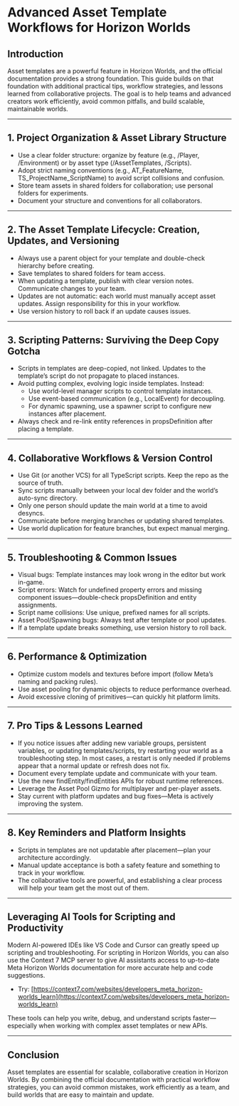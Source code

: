 # Advanced Asset Template Workflows for Horizon Worlds

## Introduction
Asset templates are a powerful feature in Horizon Worlds, and the official documentation provides a strong foundation. This guide builds on that foundation with additional practical tips, workflow strategies, and lessons learned from collaborative projects. The goal is to help teams and advanced creators work efficiently, avoid common pitfalls, and build scalable, maintainable worlds.

---

## 1. Project Organization & Asset Library Structure
- Use a clear folder structure: organize by feature (e.g., /Player, /Environment) or by asset type (/AssetTemplates, /Scripts).
- Adopt strict naming conventions (e.g., AT_FeatureName, TS_ProjectName_ScriptName) to avoid script collisions and confusion.
- Store team assets in shared folders for collaboration; use personal folders for experiments.
- Document your structure and conventions for all collaborators.

---

## 2. The Asset Template Lifecycle: Creation, Updates, and Versioning
- Always use a parent object for your template and double-check hierarchy before creating.
- Save templates to shared folders for team access.
- When updating a template, publish with clear version notes. Communicate changes to your team.
- Updates are not automatic: each world must manually accept asset updates. Assign responsibility for this in your workflow.
- Use version history to roll back if an update causes issues.

---

## 3. Scripting Patterns: Surviving the Deep Copy Gotcha
- Scripts in templates are deep-copied, not linked. Updates to the template’s script do not propagate to placed instances.
- Avoid putting complex, evolving logic inside templates. Instead:
  - Use world-level manager scripts to control template instances.
  - Use event-based communication (e.g., LocalEvent) for decoupling.
  - For dynamic spawning, use a spawner script to configure new instances after placement.
- Always check and re-link entity references in propsDefinition after placing a template.

---

## 4. Collaborative Workflows & Version Control
- Use Git (or another VCS) for all TypeScript scripts. Keep the repo as the source of truth.
- Sync scripts manually between your local dev folder and the world’s auto-sync directory.
- Only one person should update the main world at a time to avoid desyncs.
- Communicate before merging branches or updating shared templates.
- Use world duplication for feature branches, but expect manual merging.

---

## 5. Troubleshooting & Common Issues
- Visual bugs: Template instances may look wrong in the editor but work in-game.
- Script errors: Watch for undefined property errors and missing component issues—double-check propsDefinition and entity assignments.
- Script name collisions: Use unique, prefixed names for all scripts.
- Asset Pool/Spawning bugs: Always test after template or pool updates.
- If a template update breaks something, use version history to roll back.

---

## 6. Performance & Optimization
- Optimize custom models and textures before import (follow Meta’s naming and packing rules).
- Use asset pooling for dynamic objects to reduce performance overhead.
- Avoid excessive cloning of primitives—can quickly hit platform limits.

---

## 7. Pro Tips & Lessons Learned
- If you notice issues after adding new variable groups, persistent variables, or updating templates/scripts, try restarting your world as a troubleshooting step. In most cases, a restart is only needed if problems appear that a normal update or refresh does not fix.
- Document every template update and communicate with your team.
- Use the new findEntity/findEntities APIs for robust runtime references.
- Leverage the Asset Pool Gizmo for multiplayer and per-player assets.
- Stay current with platform updates and bug fixes—Meta is actively improving the system.

---


## 8. Key Reminders and Platform Insights
- Scripts in templates are not updatable after placement—plan your architecture accordingly.
- Manual update acceptance is both a safety feature and something to track in your workflow.
- The collaborative tools are powerful, and establishing a clear process will help your team get the most out of them.

---

## Leveraging AI Tools for Scripting and Productivity

Modern AI-powered IDEs like VS Code and Cursor can greatly speed up scripting and troubleshooting. For scripting in Horizon Worlds, you can also use the Context 7 MCP server to give AI assistants access to up-to-date Meta Horizon Worlds documentation for more accurate help and code suggestions.

- Try: [https://context7.com/websites/developers_meta_horizon-worlds_learn](https://context7.com/websites/developers_meta_horizon-worlds_learn)

These tools can help you write, debug, and understand scripts faster—especially when working with complex asset templates or new APIs.

---

## Conclusion

Asset templates are essential for scalable, collaborative creation in Horizon Worlds. By combining the official documentation with practical workflow strategies, you can avoid common mistakes, work efficiently as a team, and build worlds that are easy to maintain and update.
